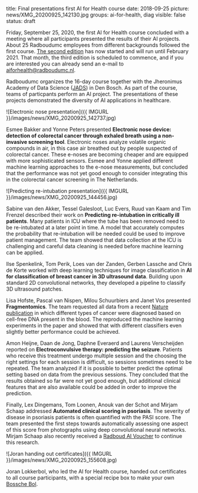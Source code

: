 title: Final presentations first AI for Health course
date: 2018-09-25
picture: news/XMG_20200925_142130.jpg
groups: ai-for-health, diag
visible: false
status: draft

Friday, September 25, 2020, the first AI for Health course concluded with a meeting where all participants presented the results of their AI projects. About 25 Radboudumc employees from different backgrounds followed the first course. [The second edition](https://www.ai-for-health.nl/courses/) has now started and will run until February 2021. That month, the third edition is scheduled to commence, and if you are interested you can already send an e-mail to aiforhealth@radboudumc.nl.

Radboudumc organizes the 16-day course together with the Jheronimus Academy of Data Science ([JADS](https://www.jads.nl/)) in Den Bosch. As part of the course, teams of particpants perform an AI project. The presentations of these projects demonstrated the diversity of AI applications in healthcare. 

![Electronic nose presentation]({{ IMGURL }}/images/news/XMG_20200925_142737.jpg)

Esmee Bakker and Yonne Peters presented **Electronic nose device: detection of colorectal cancer through exhaled breath using a non-invasive screening tool**. Electronic noses analyze volatile organic compounds in air, in this case air breathed out by people suspected of colorectal cancer. These e-noses are becoming cheaper and are equipped with more sophisticated sensors. Esmee and Yonne applied different machine learning approaches to the e-nose measurements, but concluded that the performance was not yet good enough to consider integrating this in the colorectal cancer screening in The Netherlands.  

![Predicting re-intubation presentation]({{ IMGURL }}/images/news/XMG_20200925_144456.jpg)

Sabine van den Akker, Tessel Galesloot, Luc Evers, Ruud van Kaam and Tim Frenzel described their work on **Predicting re-intubation in critically ill patients**. Many patients in ICU where the tube has been removed need to be re-intubated at a later point in time. A model that accurately computes the probability that re-intubation will be needed could be used to improve patient management. The team showed that data collection at the ICU is challenging and careful data cleaning is needed before machine learning can be applied. 

Ilse Spenkelink, Tom Perik, Loes van der Zanden, Gerben Lassche and Chris de Korte worked with deep learning techniques for image classification in **AI for classification of breast cancer in 3D ultrasound data**. Building upon standard 2D convolutional networks, they developed a pipeline to classify 3D ultrasound patches. 

Lisa Hofste, Pascal van Nispen, Milou Schuurbiers and Janet Vos presented **Fragmentomics**. The team requested all data from a recent [Nature publication](https://www.nature.com/articles/s41586-019-1272-6) in which different types of cancer were diagnosed based on cell-free DNA present in the blood. The reproduced the machine learning experiments in the paper and showed that with different classifiers even slightly better performance could be achieved.  

Amon Heijne, Daan de Jong, Daphne Everaerd and Laurens Verscheijden reported on **Electroconvulsive therapy: predicting the seizure**. Patients who receive this treatment undergo multiple session and the choosing the right settings for each session is difficult, so sessions sometimes need to be repeated. The team analyzed if it is possible to better predict the optimal setting based on data from the previous sessions. They concluded that the results obtained so far were not yet good enough, but additional clinical features that are also available could be added in order to improve the prediction.  

Finally, Lex Dingemans, Tom Loonen, Anouk van der Schot and Mirjam Schaap addressed **Automated clinical scoring in psoriasis**. The severity of disease in psoriasis patients is often quantified with the PASI score. The team presented the first steps towards automatically assessing one aspect of this score from photographs using deep convolutional neural networks. Mirjam Schaap also recently received a [Radboud AI Voucher](https://www.ru.nl/ai/news-events/news/vm-eigen-news/five-winners-first-round-radboud-ai-innovation/) to continue this research.

![Joran handing out certificates]({{ IMGURL }}/images/news/XMG_20200925_155608.jpg)

Joran Lokkerbol, who led the AI for Health course, handed out certificates to all course participants, with a special recipe box to make your own [Bossche Bol](https://en.wikipedia.org/wiki/Bossche_bol).
